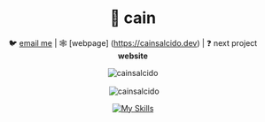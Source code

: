 <div align="center">
 
# 💽 cain
 
🐦 [email me](mailto:671231@tsas.org) | 
🕸️ [webpage] (https://cainsalcido.dev) | ❓ next project **website**

<p align="center"> <img src="https://komarev.com/ghpvc/?username=cainsalcido&label=Stalkers&color=000000&style=plastic" alt="cainsalcido" /> </p>


<p>&nbsp;<img align="center" src="https://github-readme-stats.vercel.app/api?username=cainsalcido&show_icons=true&theme=dark&locale=en" alt="cainsalcido" /></p>

[![My Skills](https://skillicons.dev/icons?i=js,ts,kotlin,nodejs,java,python)](https://skillicons.dev)
